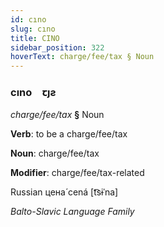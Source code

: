 ```yaml
---
id: cıno
slug: cıno
title: CINO
sidebar_position: 322
hoverText: charge/fee/tax § Noun
---
```


### cıno&emsp;<span kind="abugida">ꞇȷƨ</span>

*charge/fee/tax* **§** Noun

**Verb**: to be a charge/fee/tax

**Noun**: charge/fee/tax

**Modifier**: charge/fee/tax-related

Russian цена́ cená [t͡sɨˈna]

*Balto-Slavic Language Family*